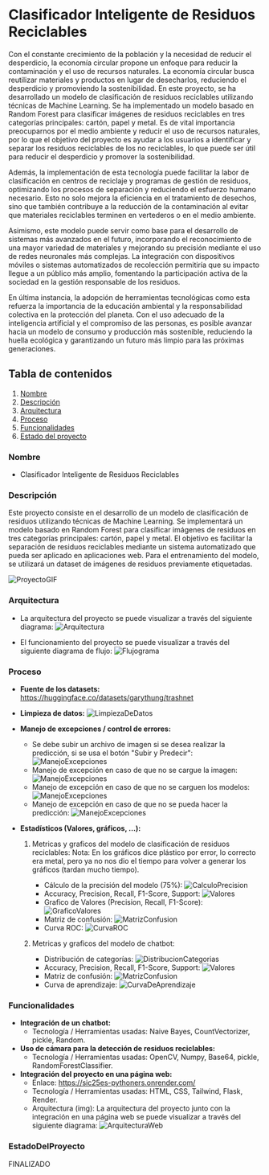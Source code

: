 # Clasificador Inteligente de Residuos Reciclables

Con el constante crecimiento de la población y la necesidad de reducir el desperdicio, la economía circular propone un enfoque para reducir la contaminación y el uso de recursos naturales. La economía circular busca reutilizar materiales y productos en lugar de desecharlos, reduciendo el desperdicio y promoviendo la sostenibilidad. En este proyecto, se ha desarrollado un modelo de clasificación de residuos reciclables utilizando técnicas de Machine Learning. Se ha implementado un modelo basado en Random Forest para clasificar imágenes de residuos reciclables en tres categorías principales: cartón, papel y metal. Es de vital importancia preocuparnos por el medio ambiente y reducir el uso de recursos naturales, por lo que el objetivo del proyecto es ayudar a los usuarios a identificar y separar los residuos reciclables de los no reciclables, lo que puede ser útil para reducir el desperdicio y promover la sostenibilidad.  

Además, la implementación de esta tecnología puede facilitar la labor de clasificación en centros de reciclaje y programas de gestión de residuos, optimizando los procesos de separación y reduciendo el esfuerzo humano necesario. Esto no solo mejora la eficiencia en el tratamiento de desechos, sino que también contribuye a la reducción de la contaminación al evitar que materiales reciclables terminen en vertederos o en el medio ambiente.  

Asimismo, este modelo puede servir como base para el desarrollo de sistemas más avanzados en el futuro, incorporando el reconocimiento de una mayor variedad de materiales y mejorando su precisión mediante el uso de redes neuronales más complejas. La integración con dispositivos móviles o sistemas automatizados de recolección permitiría que su impacto llegue a un público más amplio, fomentando la participación activa de la sociedad en la gestión responsable de los residuos.  

En última instancia, la adopción de herramientas tecnológicas como esta refuerza la importancia de la educación ambiental y la responsabilidad colectiva en la protección del planeta. Con el uso adecuado de la inteligencia artificial y el compromiso de las personas, es posible avanzar hacia un modelo de consumo y producción más sostenible, reduciendo la huella ecológica y garantizando un futuro más limpio para las próximas generaciones.

## Tabla de contenidos

1. [Nombre](#Nombre)
2. [Descripción](#descripción)
3. [Arquitectura](#Arquitectura)
4. [Proceso](#Proceso)
5. [Funcionalidades](#Funcionalidades)
6. [Estado del proyecto](#EstadoDelProyecto)

### Nombre
* Clasificador Inteligente de Residuos Reciclables

### Descripción
Este proyecto consiste en el desarrollo de un modelo de clasificación de residuos utilizando técnicas de Machine Learning. Se implementará un modelo basado en Random Forest para clasificar imágenes de residuos en tres categorías principales: cartón, papel y metal. El objetivo es facilitar la separación de residuos reciclables mediante un sistema automatizado que pueda ser aplicado en aplicaciones web. Para el entrenamiento del modelo, se utilizará un dataset de imágenes de residuos previamente etiquetadas.

![ProyectoGIF](img/ProyectoGIF.gif)

### Arquitectura
- La arquitectura del proyecto se puede visualizar a través del siguiente diagrama:
    ![Arquitectura](img/Arquitectura.png)

- El funcionamiento del proyecto se puede visualizar a través del siguiente diagrama de flujo:
    ![Flujograma](img/Flujograma.png)

### Proceso
* **Fuente de los datasets:** https://huggingface.co/datasets/garythung/trashnet

* **Limpieza de datos:**
    ![LimpiezaDeDatos](img/LimpiezaDeDatos.png)

* **Manejo de excepciones / control de errores:**
    - Se debe subir un archivo de imagen si se desea realizar la predicción, si se usa el botón "Subir y Predecir":
        ![ManejoExcepciones](img/ManejoExcepciones1.png)
    - Manejo de excepción en caso de que no se cargue la imagen:
        ![ManejoExcepciones](img/ManejoExcepciones2.jpeg)
    - Manejo de excepción en caso de que no se carguen los modelos:
        ![ManejoExcepciones](img/ManejoExcepciones4.jpeg)
    - Manejo de excepción en caso de que no se pueda hacer la predicción:
        ![ManejoExcepciones](img/ManejoExcepciones3.jpeg)

* **Estadísticos (Valores, gráficos, …):**
    1. Metricas y graficos del modelo de clasificación de residuos reciclables:
        Nota: En los gráficos dice plástico por error, lo correcto era metal, pero ya no nos dio el tiempo para volver a generar los gráficos (tardan mucho tiempo).
        - Cálculo de la precisión del modelo (75%):
            ![CalculoPrecision](img/CalculoPrecision.png)
        - Accuracy, Precision, Recall, F1-Score, Support:
            ![Valores](img/ValoresRR.png)
        - Grafico de Valores (Precision, Recall, F1-Score):
            ![GraficoValores](img/GraficoValores.png)
        - Matriz de confusión:
            ![MatrizConfusion](img/MatrizConfusionRR.png)
        - Curva ROC:
            ![CurvaROC](img/CurvaROC.png)
    
    2. Metricas y graficos del modelo de chatbot:
        - Distribución de categorías:
            ![DistribucionCategorias](img/DistribucionCategorias.png)
        - Accuracy, Precision, Recall, F1-Score, Support:
            ![Valores](img/ValoresCB.png)
        - Matriz de confusión:
            ![MatrizConfusion](img/MatrizConfusionCB.png)
        - Curva de aprendizaje:
            ![CurvaDeAprendizaje](img/CurvaDeAprendizaje.png)

### Funcionalidades

- **Integración de un chatbot:**
    - Tecnología / Herramientas usadas: Naive Bayes, CountVectorizer, pickle, Random.
- **Uso de cámara para la detección de residuos reciclables:**
    - Tecnología / Herramientas usadas: OpenCV, Numpy, Base64, pickle, RandomForestClassifier.
- **Integración del proyecto en una página web:**
    - Enlace: https://sic25es-pythoners.onrender.com/
    - Tecnología / Herramientas usadas: HTML, CSS, Tailwind, Flask, Render.
    - Arquitectura (img): La arquitectura del proyecto junto con la integración en una página web se puede visualizar a través del siguiente diagrama:
        ![ArquitecturaWeb](img/ArquitecturaWeb.png)

### EstadoDelProyecto
FINALIZADO